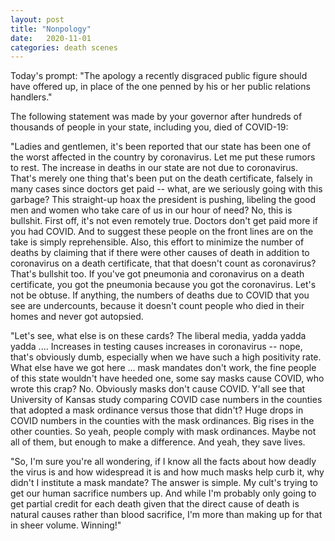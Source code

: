 ```yaml
---
layout: post
title: "Nonpology"
date:   2020-11-01
categories: death scenes
---
```

Today's prompt: "The apology a recently disgraced public figure should have offered up, in place of the one penned by his or her public relations handlers."

The following statement was made by your governor after hundreds of thousands of people in your state, including you, died of COVID-19:

"Ladies and gentlemen, it's been reported that our state has been one of the worst affected in the country by coronavirus. Let me put these rumors to rest. The increase in deaths in our state are not due to coronavirus. That's merely one thing that's been put on the death certificate, falsely in many cases since doctors get paid -- what, are we seriously going with this garbage? This straight-up hoax the president is pushing, libeling the good men and women who take care of us in our hour of need? No, this is bullshit. First off, it's not even remotely true. Doctors don't get paid more if you had COVID. And to suggest these people on the front lines are on the take is simply reprehensible. Also, this effort to minimize the number of deaths by claiming that if there were other causes of death in addition to coronavirus on a death certificate, that that doesn't count as coronavirus? That's bullshit too. If you've got pneumonia and coronavirus on a death certificate, you got the pneumonia because you got the coronavirus. Let's not be obtuse. If anything, the numbers of deaths due to COVID that you see are undercounts, because it doesn't count people who died in their homes and never got autopsied.

"Let's see, what else is on these cards? The liberal media, yadda yadda yadda .... Increases in testing causes increases in coronavirus -- nope, that's obviously dumb, especially when we have such a high positivity rate. What else have we got here ... mask mandates don't work, the fine people of this state wouldn't have heeded one, some say masks cause COVID, who wrote this crap? No. Obviously masks don't cause COVID. Y'all see that University of Kansas study comparing COVID case numbers in the counties that adopted a mask ordinance versus those that didn't? Huge drops in COVID numbers in the counties with the mask ordinances. Big rises in the other counties. So yeah, people comply with mask ordinances. Maybe not all of them, but enough to make a difference. And yeah, they save lives.

"So, I'm sure you're all wondering, if I know all the facts about how deadly the virus is and how widespread it is and how much masks help curb it, why didn't I institute a mask mandate? The answer is simple. My cult's trying to get our human sacrifice numbers up. And while I'm probably only going to get partial credit for each death given that the direct cause of death is natural causes rather than blood sacrifice, I'm more than making up for that in sheer volume. Winning!"
